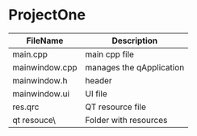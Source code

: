 ProjectOne
=====================

FileName        | Description
----------------|----------------------
main.cpp        | main cpp file
mainwindow.cpp  | manages the qApplication
mainwindow.h    | header
mainwindow.ui   | UI file
res.qrc         | QT resource file
qt resouce\     | Folder with resources
